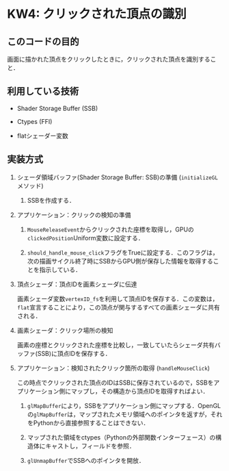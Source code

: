 # KW4: クリックされた頂点の識別

## このコードの目的

画面に描かれた頂点をクリックしたときに，クリックされた頂点を識別すること．

## 利用している技術

- Shader Storage Buffer (SSB)

- Ctypes (FFI)

- flatシェーダー変数

## 実装方式

1. シェーダ領域バッファ(Shader Storage Buffer: SSB)の準備 (`initializeGL`メソッド)

    1. SSBを作成する．

1. アプリケーション：クリックの検知の準備

    1. `MouseReleaseEvent`からクリックされた座標を取得し，GPUの`clickedPosition`Uniform変数に設定する．

    1. `should_handle_mouse_click`フラグをTrueに設定する．このフラグは，次の描画サイクル終了時にSSBからGPU側が保存した情報を取得することを指示している．

1. 頂点シェーダ：頂点IDを画素シェーダに伝達

    画素シェーダ変数`vertexID_fs`を利用して頂点IDを保存する．この変数は，`flat`宣言することにより，この頂点が関与するすべての画素シェーダに共有される．

1. 画素シェーダ：クリック場所の検知

    画素の座標とクリックされた座標を比較し，一致していたらシェーダ共有バッファ(SSB)に頂点IDを保存する．

1. アプリケーション：検知されたクリック箇所の取得 (`handleMouseClick`)

    この時点でクリックされた頂点のIDはSSBに保存されているので，SSBをアプリケーション側にマップし，その構造から頂点IDを取得すればよい．

    1. `glMapBuffer`により，SSBをアプリケーション側にマップする．OpenGLの`glMapBuffer`は，マップされたメモリ領域へのポインタを返すが，それをPythonから直接参照することはできない．

    1. マップされた領域をctypes（Pythonの外部関数インターフェース）の構造体にキャストし，フィールドを参照．

    1. `glUnmapBuffer`でSSBへのポインタを開放．
